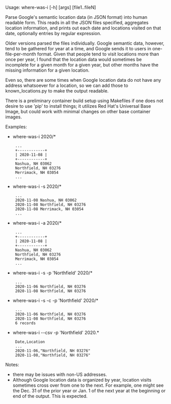 Usage: where-was-i [-h] [args] [file1..fileN]

Parse Google's semantic location data (in JSON format) into human readable form.  This reads in all the JSON files specified, aggregates location information, and prints out each date and locations visited on that date, optionally entries by regular expression.

Older versions parsed the files individually.  Google semantic data, however, tend to be gathered for year at a time, and Google sends it to users in one-file-per-month format.  Given that people tend to visit locations more than once per year, I found that the location data would sometimes be incomplete for a given month for a given year, but other months have the missing information for a given location.

Even so, there are some times when Google location data do not have any address whatsoever for a location, so we can add those to known_locations.py to make the output readable.

There is a preliminary container build setup using Makefiles if one does not desire to use 'pip' to install things; it utilizes Red Hat's Universal Base Image, but could work with minimal changes on other base container images.

Examples:
 - where-was-i 2020/\*

        ...
        +------------+
        | 2020-11-08 |
        +------------+
        Nashua, NH 03062
        Northfield, NH 03276
        Merrimack, NH 03054
        ...

 - where-was-i -s 2020/\*

        ...
        2020-11-08 Nashua, NH 03062
        2020-11-08 Northfield, NH 03276
        2020-11-08 Merrimack, NH 03054
        ...

 - where-was-i -a 2020/\*

        ...
        +------------+
        | 2020-11-08 |
        +------------+
        Nashua, NH 03062
        Northfield, NH 03276
        Merrimack, NH 03054
        ...

 - where-was-i -s -p 'Northfield' 2020/\*

        ...
        2020-11-06 Northfield, NH 03276
        2020-11-08 Northfield, NH 03276

 - where-was-i -s -c -p 'Northfield' 2020/\*

        ...
        2020-11-06 Northfield, NH 03276
        2020-11-08 Northfield, NH 03276
        6 records

 - where-was-i --csv -p 'Northfield' 2020.\*

        Date,Location
        ...
        2020-11-06,"Northfield, NH 03276"
        2020-11-08,"Northfield, NH 03276"

Notes:
 - there may be issues with non-US addresses.
 - Although Google location data is organized by year, location visits sometimes cross over from one to the next. For example, one might see the Dec. 31 of the prior year or Jan. 1 of the next year at the beginning or end of the output. This is expected.

